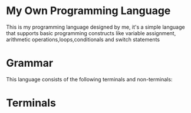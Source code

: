 # My Own Programming Language
This is my programming language designed by me, it's a simple language that supports basic programming constructs like variable assignment, arithmetic operations,loops,conditionals and switch statements

# Grammar
This language consists of the following terminals and non-terminals:

# Terminals
